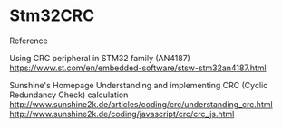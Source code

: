 # Stm32CRC

Reference  

Using CRC peripheral in STM32 family (AN4187)  
https://www.st.com/en/embedded-software/stsw-stm32an4187.html

Sunshine's Homepage Understanding and implementing CRC (Cyclic Redundancy Check) calculation  
http://www.sunshine2k.de/articles/coding/crc/understanding_crc.html  
http://www.sunshine2k.de/coding/javascript/crc/crc_js.html  
